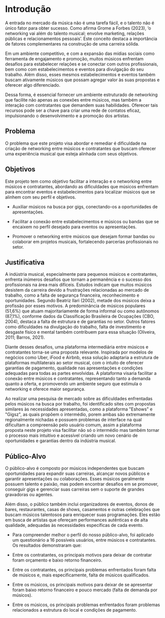 # Introdução

A entrada no mercado da música não é uma tarefa fácil, e o talento não é único fator para obter sucesso. Como afirma Grome a Forbes (2023), ‘o networking vai além do talento musical; envolve marketing, relações públicas e relacionamentos pessoais’. Este conceito destaca a importância de fatores complementares na construção de uma carreira sólida. 

Em um ambiente competitivo, e com a expansão das mídias sociais como ferramenta de engajamento e promoção, muitos músicos enfrentam desafios para estabelecer relações e se conectar com outros profissionais, bem como com estabelecimentos e eventos para divulgação do seu trabalho. Além disso, esses mesmos estabelecimentos e eventos também buscam ativamente músicos que possam agregar valor às suas propostas e oferecer algo diferenciado.  

Dessa forma, é essencial fornecer um ambiente estruturado de networking que facilite não apenas as conexões entre músicos, mas também a interação com contratantes que demandem suas habilidades. Oferecer tais recursos pode ser a chave para criar uma rede de contatos eficaz, impulsionando o desenvolvimento e a promoção dos artistas.

## Problema

O problema que este projeto visa abordar e remediar é dificuldade na criação de networking entre músicos e contratantes que buscam oferecer uma experiência musical que esteja alinhada com seus objetivos. 

## Objetivos

Este projeto tem como objetivo facilitar a interação e o networking entre músicos e contratantes, abordando as dificuldades que músicos enfrentam para encontrar eventos e estabelecimentos para localizar músicos que se alinhem com seu perfil e objetivos. 

- Auxiliar músicos na busca por gigs, conectando-os a oportunidades de apresentações. 

- Facilitar a conexão entre estabelecimentos e músicos ou bandas que se encaixem no perfil desejado para eventos ou apresentações. 

- Promover o networking entre músicos que desejam formar bandas ou colaborar em projetos musicais, fortalecendo parcerias profissionais no setor.

## Justificativa

A indústria musical, especialmente para pequenos músicos e contratantes, enfrenta inúmeros desafios que tornam a permanência e o sucesso dos profissionais na área mais difíceis. Estudos indicam que muitos músicos desistem da carreira devido a frustrações relacionadas ao mercado de trabalho, como a falta de segurança financeira, reconhecimento e oportunidades. Segundo Beatriz Ilari (2002), metade dos músicos deixa a profissão por esses motivos. A predominância de músicos populares (51,6%) que atuam majoritariamente de forma informal ou como autônomos (87,1%), conforme dados da Classificação Brasileira de Ocupações (CBO, 2004), destaca a falta de estrutura e de garantias no setor. Outros fatores como dificuldades na divulgação do trabalho, falta de investimento e desgaste físico e mental também contribuem para essa situação (Oliveira, 2011; Barros, 2021). 

Diante desses desafios, uma plataforma intermediária entre músicos e contratantes torna-se uma proposta relevante. Inspirada por modelos de negócios como Uber, iFood e Airbnb, essa solução adaptaria a estrutura de plataformas multilaterais ao setor musical, com o intuito de oferecer garantias de pagamento, qualidade nas apresentações e condições adequadas para todas as partes envolvidas. A plataforma visaria facilitar a conexão entre músicos e contratantes, representando tanto a demanda quanto a oferta, e promovendo um ambiente seguro que estimula o networking e oferece maior segurança.

Ao realizar uma pesquisa de mercado sobre as dificuldades enfrentadas pelos músicos na busca por trabalho, foi identificado sites com propostas similares às necessidades apresentadas, como a plataforma "Eshows" e "Gigsz", as quais propõem o intermédio, porem ambas são extremamente regionalmente nichadas e possuem problemas de interface na qual dificultam a compreensão pelo usuário comum, assim a plataforma proposta neste projeto visa facilitar não só o intermédio mas também tornar o processo mais intuitivo e acessível criando um novo cenário de oportunidades e garantias dentro da indústria musical. 


## Público-Alvo

O público-alvo é composto por músicos independentes que buscam oportunidades para expandir suas carreiras, alcançar novos públicos e garantir apresentações ou colaborações. Esses músicos geralmente possuem talento e paixão, mas podem encontrar desafios em se promover, conseguir gigs e gerenciar suas carreiras sem o suporte de grandes gravadoras ou agentes. 

Além disso, o público também inclui organizadores de eventos, donos de bares, restaurantes, casas de shows, casamentos e outras celebrações que buscam músicos talentosos para enriquecer suas programações. Eles estão em busca de artistas que ofereçam performances autênticas e de alta qualidade, adequadas às necessidades específicas de cada evento. 

- Para compreender melhor o perfil do nosso público-alvo, foi aplicado um questionário a 16 possíveis usuários, entre músicos e contratantes. Os resultados demonstraram que: 

- Entre os contratantes, os principais motivos para deixar de contratar foram orçamento e baixo retorno financeiro. 

- Entre os contratantes, os principais problemas enfrentados foram falta de músicos e, mais especificamente, falta de músicos qualificados. 

- Entre os músicos, os principais motivos para deixar de se apresentar foram baixo retorno financeiro e pouco mercado (falta de demanda por músicos). 

- Entre os músicos, os principais problemas enfrentados foram problemas relacionados a estrutura do local e condições de pagamento.

